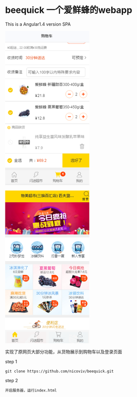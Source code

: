 # beequick 一个爱鲜蜂的webapp
This is a Angular1.4 version SPA

![爱鲜蜂首页](./img/images/1.png)





![爱鲜蜂首页](./img/images/2.png)

实现了原网页大部分功能，从货物展示到购物车以及登录页面

step 1

```
git clone https://github.com/nicoviv/beequick.git
```

step 2

```
开启服务器，运行index.html
```